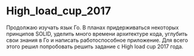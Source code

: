 # High_load_cup_2017

Продолжаю изучать язык Го. В планах придерживаться некоторых принципов SOLID, уделить много времени архитектуре кода, углубить свои знания в Го и написать работоспособное приложение.
Для всего этого решил попробовать решить задание с High load cup 2017 года.

